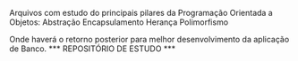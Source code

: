 Arquivos com estudo do principais pilares da Programação Orientada a Objetos:
    Abstração
    Encapsulamento
    Herança
    Polimorfismo

Onde haverá o retorno posterior para melhor desenvolvimento da aplicação de Banco. 
*** REPOSITÓRIO DE ESTUDO ***